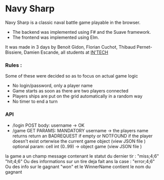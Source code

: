# Navy Sharp

Navy Sharp is a classic naval battle game playable in the browser.

* The backend was implemented using F# and the Suave framework.
* The frontend was implemented using Elm.

It was made in 3 days by Benoit Gidon, Florian Cuchot, Thibaud Pernet-Bissiere, Damien Escande, all students at [IN'TECH](https://www.intechinfo.fr "IN'TECH")

### Rules : 
Some of these were decided so as to focus on actual game logic
* No login/password, only a player name
* Game starts as soon as there are two players connected
* Players ships are put on the grid automatically in a random way
* No timer to end a turn

### API
* /login POST body: username -> OK
* /game GET PARAMS:
			MANDATORY username -> the players name returns return an BADREQUEST if empty or NOTFOUND if the player doesn't exist orterwise the current game object (view JSON file )
			optional param: cell int (0..99) -> object game  (view JSON file )

la game a un champ message contenant le statut du dernier tir : "miss;4;6" 
																"hit;4;6"
Ou des informations sur un tire deja fait ans la case : "error;4;6"
Ou des info sur le gagnant "won" et le WinnerName contient le nom du gagnant